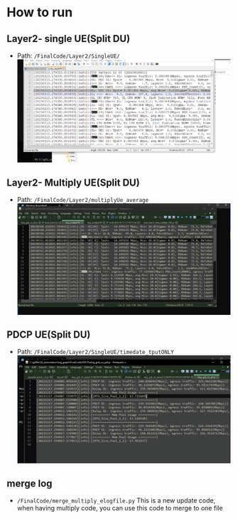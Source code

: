 # How to run

## Layer2- single UE(Split DU)
- Path: `/FinalCode/Layer2/SingleUE/`
![](../img/RunLayer1_bothULDL.gif) 

## Layer2- Multiply UE(Split DU)
- Path: `/FinalCode/Layer2/multiplyUe_average`
![](../img/RunLayer2_multiplyUE.gif) 

## PDCP UE(Split DU)
- Path: `/FinalCode/Layer2/SingleUE/timedate_tputONLY`
![](../img/Run_PDCPscript.gif)

## merge log 
- `/FinalCode/merge_multiply_elogfile.py`
This is a new update code, when having multiply code, you can use this code to merge to one file